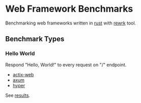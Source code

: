 # Web Framework Benchmarks

Benchmarking web frameworks written in [rust] with [rewrk] tool.

## Benchmark Types

### Hello World

Respond "Hello, World!" to every request on "/" endpoint.

- [actix-web](benchmark/hello-world/actix-web/src/main.rs)
- [axum](benchmark/hello-world/axum/src/main.rs)
- [hyper](benchmark/hello-world/hyper/src/main.rs)

See [results](result/hello-world/hello-world.md).

[rewrk]: https://github.com/ChillFish8/rewrk
[rust]: https://github.com/rust-lang/rust
